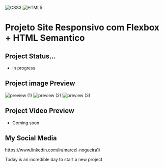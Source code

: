 ![CSS3](https://img.shields.io/badge/css3-%231572B6.svg?style=for-the-badge&logo=css3&logoColor=white)
![HTML5](https://img.shields.io/badge/html5-%23E34F26.svg?style=for-the-badge&logo=html5&logoColor=white)

# Projeto Site Responsivo com Flexbox + HTML Semantico

## Project Status... 
- in progress

## Project image Preview

![preview (1)](https://github.com/user-attachments/assets/05b6308c-36e4-4921-a469-eaca4dd8cdee)
![preview (2)](https://github.com/user-attachments/assets/81218648-e6ff-4012-90bc-79ed5ae8bdcf)
![preview (3)](https://github.com/user-attachments/assets/e6ea2a29-b6b2-4da4-a23c-3b72b7887e05)


## Project Video Preview
- Coming soon

## My Social Media

https://www.linkedin.com/in/marcel-nogueira1/

Today is an incredible day to start a new project
